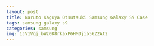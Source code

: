 ```yaml
---
layout: post
title: Naruto Kaguya Otsutsuki Samsung Galaxy S9 Case
tags: samsung galaxy s9
categories: samsung
img: 1JV1Vqj_bWz0K8rkaxP6HMJjib56Z2At2
---
```

